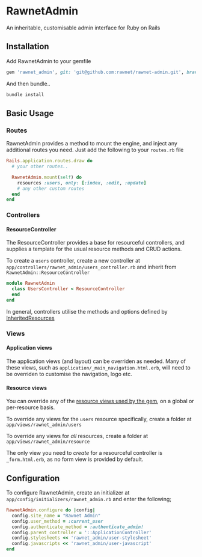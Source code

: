 # RawnetAdmin

An inheritable, customisable admin interface for Ruby on Rails

## Installation

Add RawnetAdmin to your gemfile
```ruby
gem 'rawnet_admin', git: 'git@github.com:rawnet/rawnet-admin.git', branch: 'master'
```
And then bundle..
```sh
bundle install
```

## Basic Usage

### Routes

RawnetAdmin provides a method to mount the engine, and inject any additional routes you need. Just add the following to your `routes.rb` file

```ruby
Rails.application.routes.draw do
  # your other routes..

  RawnetAdmin.mount(self) do
    resources :users, only: [:index, :edit, :update]
    # any other custom routes
  end
end
```

### Controllers

#### ResourceController

The ResourceController provides a base for resourceful controllers, and supplies a template for the usual resource methods and CRUD actions. 

To create a `users` controller, create a new controller at `app/controllers/rawnet_admin/users_controller.rb` and inherit from `RawnetAdmin::ResourceController`

```ruby
module RawnetAdmin
  class UsersController < ResourceController
  end
end
```

In general, controllers utilise the methods and options defined by [InheritedResources](https://github.com/josevalim/inherited_resources)

### Views

#### Application views

The application views (and layout) can be overriden as needed. Many of these views, such as `application/_main_navigation.html.erb`, will need to be overriden to customise the navigation, logo etc. 

#### Resource views

You can override any of the [resource views used by the gem](https://github.com/rawnet/rawnet-admin/tree/master/app/views/rawnet_admin/resource), on a global or per-resource basis.

To override any views for the `users` resource specifically, create a folder at `app/views/rawnet_admin/users`

To override any views for _all_ resources, create a folder at `app/views/rawnet_admin/resource`

The only view you need to *create* for a resourceful controller is `_form.html.erb`, as no form view is provided by default. 

## Configuration

To configure RawnetAdmin, create an initializer at `app/config/initializers/rawnet_admin.rb` and enter the following;

```ruby
RawnetAdmin.configure do |config|
  config.site_name = "Rawnet Admin"
  config.user_method = :current_user
  config.authenticate_method = :authenticate_admin!
  config.parent_controller = '::ApplicationController'
  config.stylesheets << 'rawnet_admin/user-stylesheet'
  config.javascripts << 'rawnet_admin/user-javascript'
end
```
